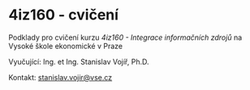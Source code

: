 # 4iz160 - cvičení

Podklady pro cvičení kurzu *4iz160 - Integrace informačních zdrojů* na Vysoké škole ekonomické v Praze


Vyučující: Ing. et Ing. Stanislav Vojíř, Ph.D.

Kontakt: stanislav.vojir@vse.cz
